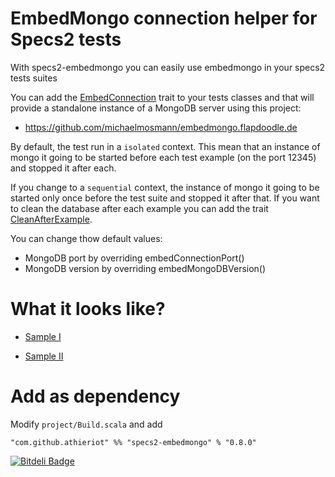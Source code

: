 # EmbedMongo connection helper for Specs2 tests
With specs2-embedmongo you can easily use embedmongo in your specs2 tests suites

You can add the [EmbedConnection](https://github.com/athieriot/specs2-embedmongo/tree/master/src/main/scala/com/github/athieriot/EmbedConnection.scala) trait to your tests classes and that will provide a standalone instance of a MongoDB server using this project:

 * https://github.com/michaelmosmann/embedmongo.flapdoodle.de

By default, the test run in a `isolated` context. This mean that an instance of mongo it going to be started before each test example (on the port 12345) and stopped it after each.

If you change to a `sequential` context, the instance of mongo it going to be started only once before the test suite and stopped it after that. If you want to clean the database after each example you can add the trait [CleanAfterExample](https://github.com/athieriot/specs2-embedmongo/tree/master/src/main/scala/com/github/athieriot/CleanAfterExample.scala).

You can change thow default values:

 * MongoDB port by overriding embedConnectionPort()
 * MongoDB version by overriding embedMongoDBVersion()

# What it looks like?

 - [Sample I](https://github.com/athieriot/specs2-embedmongo/tree/master/src/test/scala/com/github/athieriot/EmbedConnectionSpec.scala)

 - [Sample II](https://github.com/athieriot/specs2-embedmongo/tree/master/src/test/scala/com/github/athieriot/CleanAfterExampleSpec.scala)

# Add as dependency

Modify `project/Build.scala` and add

`"com.github.athieriot" %% "specs2-embedmongo" % "0.8.0"`


[![Bitdeli Badge](https://d2weczhvl823v0.cloudfront.net/athieriot/specs2-embedmongo/trend.png)](https://bitdeli.com/free "Bitdeli Badge")

